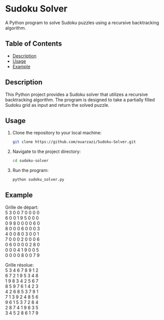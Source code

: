 # Sudoku Solver

A Python program to solve Sudoku puzzles using a recursive backtracking algorithm.

## Table of Contents

- [Description](#description)
- [Usage](#usage)
- [Example](#example)

## Description

This Python project provides a Sudoku solver that utilizes a recursive backtracking algorithm. The program is designed to take a partially filled Sudoku grid as input and return the solved puzzle. 

## Usage

1. Clone the repository to your local machine:

   ```bash
   git clone https://github.com/ouarzazi/Sudoku-Solver.git
   ```

2. Navigate to the project directory:

   ```bash
   cd sudoku-solver
   ```

3. Run the program:

   ```bash
   python sudoku_solver.py
   ```

## Example

Grille de départ:  
5 3 0 0 7 0 0 0 0  
6 0 0 1 9 5 0 0 0  
0 9 8 0 0 0 0 6 0  
8 0 0 0 6 0 0 0 3  
4 0 0 8 0 3 0 0 1  
7 0 0 0 2 0 0 0 6  
0 6 0 0 0 0 2 8 0  
0 0 0 4 1 9 0 0 5  
0 0 0 0 8 0 0 7 9  

Grille résolue:  
5 3 4 6 7 8 9 1 2  
6 7 2 1 9 5 3 4 8  
1 9 8 3 4 2 5 6 7  
8 5 9 7 6 1 4 2 3  
4 2 6 8 5 3 7 9 1  
7 1 3 9 2 4 8 5 6  
9 6 1 5 3 7 2 8 4  
2 8 7 4 1 9 6 3 5  
3 4 5 2 8 6 1 7 9  

